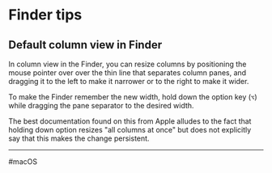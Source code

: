 # Finder tips

## Default column view in Finder

In column view in the Finder, you can resize columns by positioning the mouse pointer over over the thin line that separates column panes, and dragging it to the left to make it narrower or to the right to make it wider.

To make the Finder remember the new width, hold down the option key (`⌥`) while dragging the pane separator to the desired width.

The best documentation found on this from Apple alludes to the fact that holding down option resizes "all columns at once" but does not explicitly say that this makes the change persistent.

---

#macOS